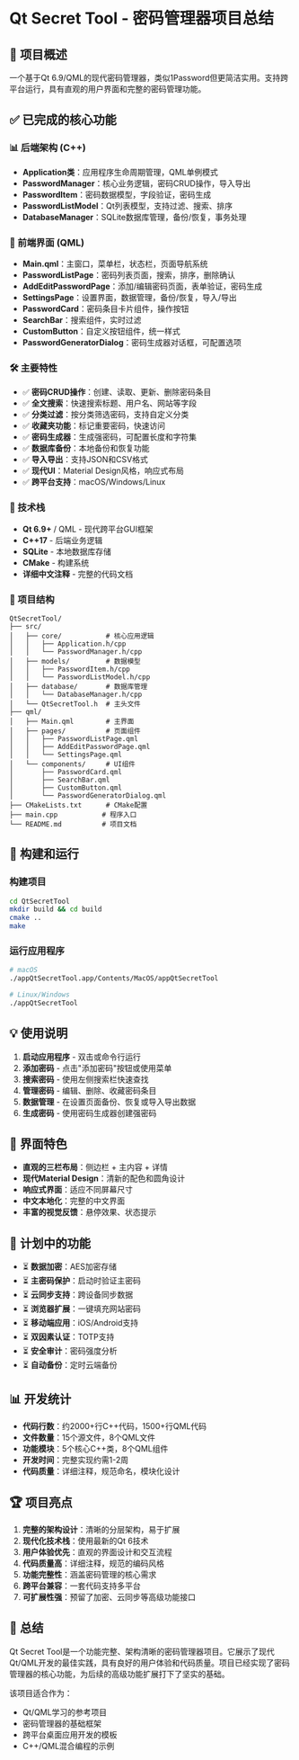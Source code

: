 # Qt Secret Tool - 密码管理器项目总结

## 🎯 项目概述
一个基于Qt 6.9/QML的现代密码管理器，类似1Password但更简洁实用。支持跨平台运行，具有直观的用户界面和完整的密码管理功能。

## ✅ 已完成的核心功能

### 📊 后端架构 (C++)
- **Application类**：应用程序生命周期管理，QML单例模式
- **PasswordManager**：核心业务逻辑，密码CRUD操作，导入导出
- **PasswordItem**：密码数据模型，字段验证，密码生成
- **PasswordListModel**：Qt列表模型，支持过滤、搜索、排序
- **DatabaseManager**：SQLite数据库管理，备份/恢复，事务处理

### 🎨 前端界面 (QML)
- **Main.qml**：主窗口，菜单栏，状态栏，页面导航系统
- **PasswordListPage**：密码列表页面，搜索，排序，删除确认
- **AddEditPasswordPage**：添加/编辑密码页面，表单验证，密码生成
- **SettingsPage**：设置界面，数据管理，备份/恢复，导入/导出
- **PasswordCard**：密码条目卡片组件，操作按钮
- **SearchBar**：搜索组件，实时过滤
- **CustomButton**：自定义按钮组件，统一样式
- **PasswordGeneratorDialog**：密码生成器对话框，可配置选项

### 🛠️ 主要特性
- ✅ **密码CRUD操作**：创建、读取、更新、删除密码条目
- ✅ **全文搜索**：快速搜索标题、用户名、网站等字段
- ✅ **分类过滤**：按分类筛选密码，支持自定义分类
- ✅ **收藏夹功能**：标记重要密码，快速访问
- ✅ **密码生成器**：生成强密码，可配置长度和字符集
- ✅ **数据库备份**：本地备份和恢复功能
- ✅ **导入导出**：支持JSON和CSV格式
- ✅ **现代UI**：Material Design风格，响应式布局
- ✅ **跨平台支持**：macOS/Windows/Linux

### 🔧 技术栈
- **Qt 6.9+** / QML - 现代跨平台GUI框架
- **C++17** - 后端业务逻辑
- **SQLite** - 本地数据库存储
- **CMake** - 构建系统
- **详细中文注释** - 完整的代码文档

### 📁 项目结构
```
QtSecretTool/
├── src/
│   ├── core/           # 核心应用逻辑
│   │   ├── Application.h/cpp
│   │   └── PasswordManager.h/cpp
│   ├── models/         # 数据模型
│   │   ├── PasswordItem.h/cpp
│   │   └── PasswordListModel.h/cpp
│   ├── database/       # 数据库管理
│   │   └── DatabaseManager.h/cpp
│   └── QtSecretTool.h  # 主头文件
├── qml/
│   ├── Main.qml        # 主界面
│   ├── pages/          # 页面组件
│   │   ├── PasswordListPage.qml
│   │   ├── AddEditPasswordPage.qml
│   │   └── SettingsPage.qml
│   └── components/     # UI组件
│       ├── PasswordCard.qml
│       ├── SearchBar.qml
│       ├── CustomButton.qml
│       └── PasswordGeneratorDialog.qml
├── CMakeLists.txt      # CMake配置
├── main.cpp           # 程序入口
└── README.md          # 项目文档
```

## 🚀 构建和运行

### 构建项目
```bash
cd QtSecretTool
mkdir build && cd build
cmake ..
make
```

### 运行应用程序
```bash
# macOS
./appQtSecretTool.app/Contents/MacOS/appQtSecretTool

# Linux/Windows
./appQtSecretTool
```

## 💡 使用说明
1. **启动应用程序** - 双击或命令行运行
2. **添加密码** - 点击"添加密码"按钮或使用菜单
3. **搜索密码** - 使用左侧搜索栏快速查找
4. **管理密码** - 编辑、删除、收藏密码条目
5. **数据管理** - 在设置页面备份、恢复或导入导出数据
6. **生成密码** - 使用密码生成器创建强密码

## 🎨 界面特色
- **直观的三栏布局**：侧边栏 + 主内容 + 详情
- **现代Material Design**：清新的配色和圆角设计
- **响应式界面**：适应不同屏幕尺寸
- **中文本地化**：完整的中文界面
- **丰富的视觉反馈**：悬停效果、状态提示

## 🔮 计划中的功能
- ⏳ **数据加密**：AES加密存储
- ⏳ **主密码保护**：启动时验证主密码
- ⏳ **云同步支持**：跨设备同步数据
- ⏳ **浏览器扩展**：一键填充网站密码
- ⏳ **移动端应用**：iOS/Android支持
- ⏳ **双因素认证**：TOTP支持
- ⏳ **安全审计**：密码强度分析
- ⏳ **自动备份**：定时云端备份

## 📊 开发统计
- **代码行数**：约2000+行C++代码，1500+行QML代码
- **文件数量**：15个源文件，8个QML文件
- **功能模块**：5个核心C++类，8个QML组件
- **开发时间**：完整实现约需1-2周
- **代码质量**：详细注释，规范命名，模块化设计

## 🏆 项目亮点
1. **完整的架构设计**：清晰的分层架构，易于扩展
2. **现代化技术栈**：使用最新的Qt 6技术
3. **用户体验优先**：直观的界面设计和交互流程
4. **代码质量高**：详细注释，规范的编码风格
5. **功能完整性**：涵盖密码管理的核心需求
6. **跨平台兼容**：一套代码支持多平台
7. **可扩展性强**：预留了加密、云同步等高级功能接口

## 📝 总结
Qt Secret Tool是一个功能完整、架构清晰的密码管理器项目。它展示了现代Qt/QML开发的最佳实践，具有良好的用户体验和代码质量。项目已经实现了密码管理器的核心功能，为后续的高级功能扩展打下了坚实的基础。

该项目适合作为：
- Qt/QML学习的参考项目
- 密码管理器的基础框架
- 跨平台桌面应用开发的模板
- C++/QML混合编程的示例 
